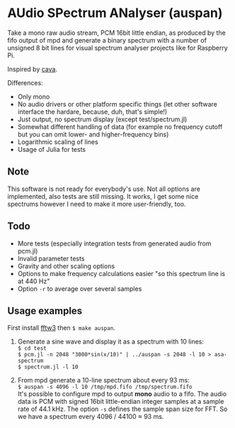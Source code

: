 # AUdio SPectrum ANalyser (auspan)

Take a mono raw audio stream, PCM 16bit little endian, as produced by the fifo
output of mpd and generate a binary spectrum with a number of unsigned 8 bit
lines for visual spectrum analyser projects like for Raspberry Pi.

Inspired by [cava](https://github.com/karlstav/cava).

Differences:

- Only mono
- No audio drivers or other platform specific things (let other software
  interface the hardare, because, duh, that's simple!)
- Just output, no spectrum display (except test/spectrum.jl)
- Somewhat different handling of data (for example no frequency cutoff but you
  can omit lower- and higher-frequency bins)
- Logarithmic scaling of lines
- Usage of Julia for tests

## Note

This software is not ready for everybody's use. Not all options are
implemented, also tests are still missing. It works, I get some nice spectrums
however I need to make it more user-friendly, too.

## Todo

- More tests (especially integration tests from generated audio from pcm.jl)
- Invalid parameter tests
- Gravity and other scaling options
- Options to make frequency calculations easier "so this spectrum line is at
  440 Hz"
- Option `-r` to average over several samples

## Usage examples

First install [fftw3](http://fftw.org) then `$ make auspan`.

1. Generate a sine wave and display it as a spectrum with 10 lines:
  <br>`$ cd test`
  <br>`$ pcm.jl -n 2048 "3000*sin(x/10)" | ../auspan -s 2048 -l 10 > asa-spectrum`
  <br>`$ spectrum.jl -l 10`

1. From mpd generate a 10-line spectrum about every 93 ms:
   <br>`$ auspan -s 4096 -l 10 /tmp/mpd.fifo /tmp/spectrum.fifo`
  <br>It's possible to configure mpd to output **mono** audio to a fifo. The
   audio data is PCM with signed 16bit little-endian integer samples at a
   sample rate of 44.1 kHz. The option `-s` defines the sample span size for
   FFT. So we have a spectrum every 4096 / 44100 ≈ 93 ms.